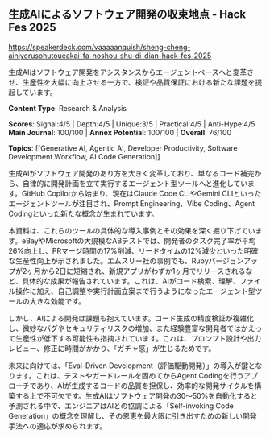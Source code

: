 ## 生成AIによるソフトウェア開発の収束地点 - Hack Fes 2025

https://speakerdeck.com/vaaaaanquish/sheng-cheng-ainiyorusohutoueakai-fa-noshou-shu-di-dian-hack-fes-2025

生成AIはソフトウェア開発をアシスタンスからエージェントベースへと変革させ、生産性を大幅に向上させる一方で、検証や品質保証における新たな課題を提起しています。

**Content Type**: Research & Analysis

**Scores**: Signal:4/5 | Depth:4/5 | Unique:3/5 | Practical:4/5 | Anti-Hype:4/5
**Main Journal**: 100/100 | **Annex Potential**: 100/100 | **Overall**: 76/100

**Topics**: [[Generative AI, Agentic AI, Developer Productivity, Software Development Workflow, AI Code Generation]]

生成AIがソフトウェア開発のあり方を大きく変革しており、単なるコード補完から、自律的に開発計画を立て実行するエージェント型ツールへと進化しています。GitHub Copilotから始まり、現在はClaude Code CLIやGemini CLIといったエージェントツールが注目され、Prompt Engineering、Vibe Coding、Agent Codingといった新たな概念が生まれています。

本資料は、これらのツールの具体的な導入事例とその効果を深く掘り下げています。eBayやMicrosoftの大規模なABテストでは、開発者のタスク完了率が平均26%向上し、PRマージ時間の17%削減、リードタイムの12%減少といった明確な生産性向上が示されました。エムスリー社の事例でも、Rubyバージョンアップが2ヶ月から2日に短縮され、新規アプリがわずか1ヶ月でリリースされるなど、具体的な成果が報告されています。これは、AIがコード検索、理解、ファイル操作に加え、自己調整や実行計画立案まで行うようになったエージェント型ツールの大きな効能です。

しかし、AIによる開発は課題も抱えています。コード生成の精度検証が複雑化し、微妙なバグやセキュリティリスクの増加、また経験豊富な開発者ではかえって生産性が低下する可能性も指摘されています。これは、プロンプト設計や出力レビュー、修正に時間がかかり、「ガチャ感」が生じるためです。

未来に向けては、「Eval-Driven Development（評価駆動開発）」の導入が鍵となります。これは、テストやガードレールを固めてからAgent Codingを行うアプローチであり、AIが生成するコードの品質を担保し、効率的な開発サイクルを構築する上で不可欠です。生成AIはソフトウェア開発の30〜50%を自動化すると予測される中で、エンジニアはAIとの協調による「Self-invoking Code Generation」の概念を理解し、その恩恵を最大限に引き出すための新しい開発手法への適応が求められます。